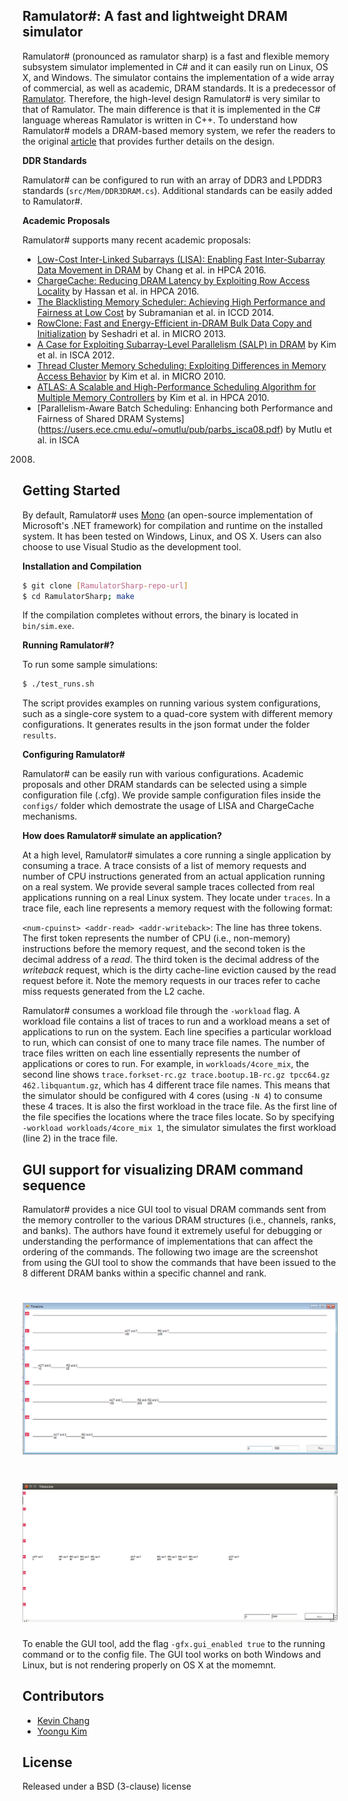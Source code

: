 ## Ramulator#: A fast and lightweight DRAM simulator

Ramulator# (pronounced as ramulator sharp) is a fast and flexible memory
subsystem simulator implemented in C# and it can easily run on Linux, OS X, and
Windows. The simulator contains the implementation of a wide array of
commercial, as well as academic, DRAM standards. It is a predecessor of
[Ramulator](https://github.com/CMU-SAFARI/ramulator). Therefore, the high-level
design Ramulator# is very similar to that of Ramulator. The main difference is
that it is implemented in the C# language whereas Ramulator is written in C++.
To understand how Ramulator# models a DRAM-based memory system, we refer the
readers to the original
[article](https://users.ece.cmu.edu/~omutlu/pub/ramulator_dram_simulator-ieee-cal15.pdf)
that provides further details on the design.

**DDR Standards**

Ramulator# can be configured to run with an array of DDR3 and
LPDDR3 standards (`src/Mem/DDR3DRAM.cs`). Additional standards can be easily
added to Ramulator#.


**Academic Proposals**

Ramulator# supports many recent academic proposals:
- [Low-Cost Inter-Linked Subarrays (LISA): Enabling Fast Inter-Subarray Data Movement in 
  DRAM](https://users.ece.cmu.edu/~omutlu/pub/lisa-dram_hpca16.pdf)
by Chang et al. in HPCA 2016.
- [ChargeCache: Reducing DRAM Latency by Exploiting Row Access
  Locality](https://users.ece.cmu.edu/~omutlu/pub/chargecache_low-latency-dram_hpca16.pdf)
by Hassan et al. in HPCA 2016.
- [The Blacklisting Memory Scheduler: Achieving High Performance and Fairness at
  Low
Cost](https://users.ece.cmu.edu/~omutlu/pub/bliss-memory-scheduler_iccd14.pdf)
by Subramanian et al. in ICCD 2014.
- [RowClone: Fast and Energy-Efficient in-DRAM Bulk Data Copy and
  Initialization](https://users.ece.cmu.edu/~omutlu/pub/rowclone_micro13.pdf)
by Seshadri et al. in MICRO 2013.
- [A Case for Exploiting Subarray-Level Parallelism (SALP) in
  DRAM](https://users.ece.cmu.edu/~omutlu/pub/salp-dram_isca12.pdf) by
Kim et al. in ISCA 2012.
- [Thread Cluster Memory Scheduling: Exploiting Differences in Memory Access
  Behavior](https://users.ece.cmu.edu/~omutlu/pub/tcm_micro10.pdf)
by Kim et al. in MICRO 2010.
- [ATLAS: A Scalable and High-Performance Scheduling Algorithm for Multiple
  Memory Controllers](https://users.ece.cmu.edu/~omutlu/pub/atlas_hpca10.pdf)
by Kim et al. in HPCA 2010.
- [Parallelism-Aware Batch Scheduling: Enhancing both Performance and Fairness
  of Shared DRAM Systems]
(https://users.ece.cmu.edu/~omutlu/pub/parbs_isca08.pdf) by Mutlu et al. in ISCA
2008.


## Getting Started

By default, Ramulator# uses [Mono](http://www.mono-project.com/) (an
open-source implementation of Microsoft's .NET framework) for compilation and
runtime on the installed system. It has been tested on Windows, Linux, and OS
X. Users can also choose to use Visual Studio as the development tool.

**Installation and Compilation**
```sh
$ git clone [RamulatorSharp-repo-url]
$ cd RamulatorSharp; make
```

If the compilation completes without errors, the binary is located in `bin/sim.exe`.

**Running Ramulator#?**

To run some sample simulations:
```sh
$ ./test_runs.sh
```

The script provides examples on running various system configurations, such as
a single-core system to a quad-core system with different memory configurations.
It generates results in the json format under the folder `results`.

**Configuring Ramulator#**

Ramulator# can be easily run with various configurations. Academic proposals and
other DRAM standards can be selected using a simple configuration file (.cfg).
We provide sample configuration files inside the ``configs/`` folder which
demostrate the usage of LISA and ChargeCache mechanisms.

**How does Ramulator# simulate an application?**

At a high level, Ramulator# simulates a core running a single application by
consuming a trace. A trace consists of a list of memory requests and number of
CPU instructions generated from an actual application running on a real system.
We provide several sample traces collected from real applications running on a
real Linux system. They locate under `traces`. In a trace file, each line
represents a memory request with the following format:

`<num-cpuinst> <addr-read> <addr-writeback>`: The line has three tokens. The
first token represents the number of CPU (i.e., non-memory) instructions before
the memory request, and the second token is the decimal address of a *read*.
The third token is the decimal address of the *writeback* request, which is the
dirty cache-line eviction caused by the read request before it. Note the memory
requests in our traces refer to cache miss requests generated from the L2 cache.

Ramulator# consumes a workload file through the `-workload` flag. A workload
file contains a list of traces to run and a workload means a set of
applications to run on the system. Each line specifies a particular workload to
run, which can consist of one to many trace file names. The number of trace
files written on each line essentially represents the number of applications or
cores to run. For example, in `workloads/4core_mix`, the second line shows
`trace.forkset-rc.gz trace.bootup.1B-rc.gz tpcc64.gz 462.libquantum.gz`, which
has 4 different trace file names. This means that the simulator should be
configured with 4 cores (using `-N 4`) to consume these 4 traces. It is also
the first workload in the trace file. As the first line of the file specifies
the locations where the trace files locate. So by specifying `-workload
workloads/4core_mix 1`, the simulator simulates the first workload (line 2) in
the trace file.

## GUI support for visualizing DRAM command sequence

Ramulator# provides a nice GUI tool to visual DRAM commands sent from the
memory controller to the various DRAM structures (i.e., channels, ranks, and
    banks). The authors have found it extremely useful for debugging or
understanding the performance of implementations that can affect the ordering
of the commands. The following two image are the screenshot from using the GUI
tool to show the commands that have been issued to the 8 different DRAM banks
within a specific channel and rank.

# ![gui](media/debug_gui_cmd_timeline_windows.png)
# ![gui](media/debug_gui_cmd_timeline_linux.png)

To enable the GUI tool, add the flag ``-gfx.gui_enabled true`` to the running command or to the config file. The GUI tool works on both Windows and Linux, but is not rendering properly on OS X at the momemnt.

## Contributors

- [Kevin Chang](https://users.ece.cmu.edu/~kevincha/)
- [Yoongu Kim](https://users.ece.cmu.edu/~yoonguk/)

## License

Released under a BSD (3-clause) license
